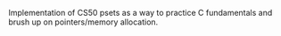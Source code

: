 Implementation of CS50 psets as a way to practice C fundamentals and brush up on pointers/memory allocation.
